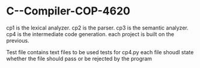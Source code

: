 # C--Compiler-COP-4620

cp1 is the lexical analyzer.
cp2 is the parser.
cp3 is the semantic analyzer. 
cp4 is the intermediate code generation.
each project is built on the previous. 

Test file contains text files to be used tests for cp4.py
each file shoudl state whether the file should pass or be rejected by the program
